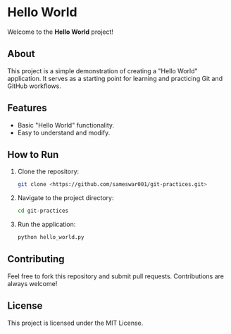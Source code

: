# Hello World

Welcome to the **Hello World** project!

## About

This project is a simple demonstration of creating a "Hello World" application. It serves as a starting point for learning and practicing Git and GitHub workflows.

## Features

- Basic "Hello World" functionality.
- Easy to understand and modify.

## How to Run

1. Clone the repository:
    ```bash
    git clone <https://github.com/sameswar001/git-practices.git>
    ```
2. Navigate to the project directory:
    ```bash
    cd git-practices
    ```
3. Run the application:
    ```bash
    python hello_world.py
    ```

## Contributing

Feel free to fork this repository and submit pull requests. Contributions are always welcome!

## License

This project is licensed under the MIT License.